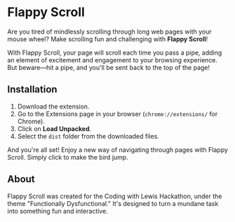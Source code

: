 # Flappy Scroll

Are you tired of mindlessly scrolling through long web pages with your mouse wheel? Make scrolling fun and challenging with **Flappy Scroll**!

With Flappy Scroll, your page will scroll each time you pass a pipe, adding an element of excitement and engagement to your browsing experience. But beware—hit a pipe, and you'll be sent back to the top of the page!

## Installation

1. Download the extension.
2. Go to the Extensions page in your browser (`chrome://extensions/` for Chrome).
3. Click on **Load Unpacked**.
4. Select the `dist` folder from the downloaded files.

And you're all set! Enjoy a new way of navigating through pages with Flappy Scroll.
Simply click to make the bird jump.

## About

Flappy Scroll was created for the Coding with Lewis Hackathon, under the theme "Functionally Dysfunctional." It's designed to turn a mundane task into something fun and interactive.
